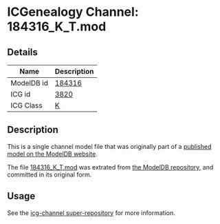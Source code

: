 # ICGenealogy Channel: 184316\_K\_T.mod

## Details

Name | Description
---- | -----------
ModelDB id | [184316](http://senselab.med.yale.edu/ModelDB/ShowModel.cshtml?model=184316)
ICG id | [3820](http://icg.neurotheory.ox.ac.uk/channels/1/3820)
ICG Class | [K](http://icg.neurotheory.ox.ac.uk/channels/1)

## Description

This is a single channel model file that was originally part of a [published model on the ModelDB website](http://senselab.med.yale.edu/mModelDB/ShowModel.cshtml?model=184316).

The file [184316\_K\_T.mod](184316_K_T.mod) was extrated from [the ModelDB repository](http://senselab.med.yale.edu/ModelDB/ShowModel.cshtml?model=184316), and committed in its original form.

## Usage

See the [icg-channel super-repository](https://github.com/icgenealogy/icg-channels) for more information.